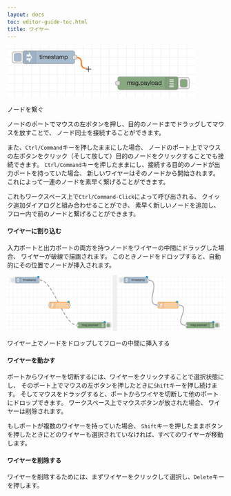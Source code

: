 ```yaml
---
layout: docs
toc: editor-guide-toc.html
title: ワイヤー
---
```


<div style="width: 435px" class="figure align-right">
  <img src="../images/editor-node-wire.png" alt="Node elements">
  <p class="caption">ノードを繋ぐ</p>
</div>

ノードのポートでマウスの左ボタンを押し、目的のノードまでドラッグしてマウスを放すことで、
ノード同士を接続することができます。

また、`Ctrl/Command`キーを押したままにした場合、
ノードのポート上でマウスの左ボタンをクリック（そして放して）目的のノードをクリックすることでも接続できます。
`Ctrl/Command`キーを押したままにし、接続する目的のノードが出力ポートを持っていた場合、
新しいワイヤーはそのノードから開始されます。
これによって一連のノードを素早く繋げることができます。

これもワークスペース上で`Ctrl/Command-Click`によって呼び出される、
クイック追加ダイアログと組み合わせることができ、
素早く新しいノードを追加し、フロー内で前のノードと繋げることができます。


#### ワイヤーに割り込む

入力ポートと出力ポートの両方を持つノードをワイヤーの中間にドラッグした場合、
ワイヤーが破線で描画されます。
このときノードをドロップすると、自動的にその位置でノードが挿入されます。

<div class="figure">
  <img src="../images/editor-wiring-splice.png" alt="">
  <p class="caption">ワイヤー上でノードをドロップしてフローの中間に挿入する</p>
</div>

#### ワイヤーを動かす

ポートからワイヤーを切断するには、ワイヤーをクリックすることで選択状態にし、
そのポート上でマウスの左ボタンを押したときに`Shift`キーを押し続けます。
そしてマウスをドラッグすると、ポートからワイヤを切断して他のポートにドロップできます。
ワークスペース上でマウスボタンが放された場合、
ワイヤーは削除されます。

もしポートが複数のワイヤーを持っていた場合、
`Shift`キーを押したままボタンを押したときにどのワイヤーも選択されていなければ、すべてのワイヤーが移動します。

#### ワイヤーを削除する

ワイヤーを削除するためには、まずワイヤーをクリックして選択し、`Delete`キーを押します。
